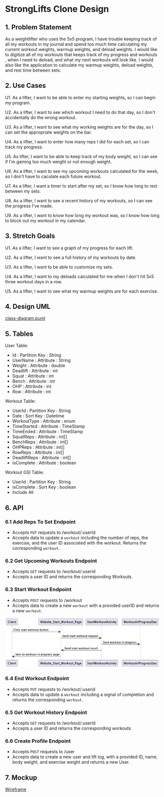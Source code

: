# StrongLifts Clone Design

## 1. Problem Statement

As a weightlifter who uses the 5x5 program, I have trouble keeping track of all my workouts in my journal
and spend too much time calculating my current workout weights, warmup weights,
and deload weights. I would like to digitize all of my workouts that keeps track
of my progress and workouts , when I need to deload, and what my next workouts
will look like. I would also like the application to calculate my warmup weights,
deload weights, and rest time between sets.

## 2. Use Cases

U1. As a lifter, I want to be able to enter my starting weights, so I can begin my program.

U2. As a lifter, I want to see which workout I need to do that day, so I don't accidentally do the wrong workout.

U3. As a lifter, I want to see what my working weights are for the day, so I can set the appropriate weights on the bar.

U4. As a lifter, I want to enter how many reps I did for each set, so I can track my progress.

U5. As lifter, I want to be able to keep track of my body weight, so I can see if I'm gaining too much weight or not enough weight.

U6. As a lifter, I want to see my upcoming workouts calculated for the week, so I don't have to caculate each future workout.

U7. As a lifter, I want a timer to start after my set, so I know how long to rest between my sets.

U8. As a lifter, I want to see a recent history of my workouts, so I can see the progress I've made.

U9. As a lifter, I want to know how long my workout was, so I know how long to block out my workout in my calendar.

## 3. Stretch Goals

U1. As a lifter, I want to see a graph of my progress for each lift.

U2. As a lifter, I want to see a full history of my workouts by date.

U3. As a lifter, I want to be able to customize my sets.

U4. As a lifter, I want to my deloads calculated for me when I don't hit 5x5 three workout days in a row.

U5. As a lifter, I want to see what my warmup weights are for each exercise.

## 4. Design UML

[class-diagram.puml](class-diagram.puml)

## 5. Tables

User Table:
- Id : Partition Key : String
- UserName : Attribute : String
- Weight : Attribute : double
- Deadlift : Attribute  : int
- Squat : Attribute : int
- Bench : Attribute : int
- OHP : Attribute : int
- Row : Attribute : int

Workout Table:
- UserId : Partition Key : String
- Date : Sort Key : Datetime
- WorkoutType : Attribute : enum
- TimeStarted : Attribute : TimeStamp
- TimeEnded : Attribute : TimeStamp
- SquatReps : Attribute : int[]
- BenchReps : Attribute : int[]
- OHPReps : Attribute : int[]
- RowReps : Attribute : int[]
- DeadliftReps : Attribute : int[]
- isComplete : Attribute : boolean

Workout GSI Table:
- UserId : Partition Key : String
- isComplete : Sort Key : boolean
- Include All

## 6. API

### 6.1 Add Reps To Set Endpoint
- Accepts `PUT` requests to /workout/:userId
- Accepts data to update a `workout` including the number of reps, the exercise, and the user ID associated with the workout. Returns the corresponding `workout`.

### 6.2 Get Upcoming Workouts Endpoint
- Accepts `GET` requests to /workout/:userId
- Accepts a user ID and returns the corresponding Workouts.

### 6.3 Start Workout Endpoint
- Accepts `POST` requests to /workout
- Accepts data to create a new `workout` with a provided userID and returns a new `workout`.

![startWorkoutImage](diagram-13903889164156429315.png)
### 6.4 End Workout Endpoint
- Accepts `PUT` requests to /workout/:userid
- Accepts data to update a `workout` including a signal of completion and returns the corresponding `workout`.

### 6.5 Get Workout History Endpoint
- Accepts `GET` requests to /workout/:userId
- Accepts a user ID and returns the corresponding workouts

### 6.6 Create Profile Endpoint
- Accepts `POST` requests to /user
- Accepts data to create a new user and lift log, with a provided ID, name, body weight, and exercise weight and returns a new User.

## 7. Mockup

[Wireframe](https://www.figma.com/file/6ZHznRBsEo8gSSDoWypMTa/Capstone-Wireframe?node-id=3%3A200&t=90GwY0CNq8sfmf5y-1)